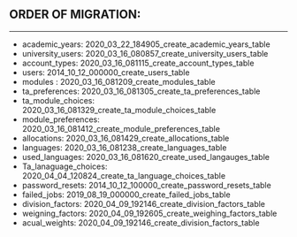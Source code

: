 ## ORDER OF MIGRATION:
---------------------
- academic_years:           2020_03_22_184905_create_academic_years_table
- university_users:         2020_03_16_080857_create_university_users_table
- account_types:            2020_03_16_081115_create_account_types_table
- users:                    2014_10_12_000000_create_users_table
- modules :                 2020_03_16_081209_create_modules_table
- ta_preferences:           2020_03_16_081305_create_ta_preferences_table
- ta_module_choices:        2020_03_16_081329_create_ta_module_choices_table
- module_preferences:       2020_03_16_081412_create_module_preferences_table
- allocations:              2020_03_16_081429_create_allocations_table
- languages:                2020_03_16_081238_create_languages_table
- used_languages:           2020_03_16_081620_create_used_langauges_table
- Ta_lanaguage_choices:     2020_04_04_120824_create_ta_language_choices_table
- password_resets:          2014_10_12_100000_create_password_resets_table
- failed_jobs:              2019_08_19_000000_create_failed_jobs_table
- division_factors:         2020_04_09_192146_create_division_factors_table
- weigning_factors:         2020_04_09_192605_create_weighing_factors_table
- acual_weights:            2020_04_09_192146_create_division_factors_table
